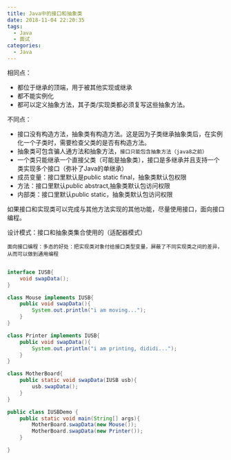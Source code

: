 ```yaml
---
title: Java中的接口和抽象类
date: 2018-11-04 22:20:35
tags:
  - Java
  - 面试
categories:
  - Java
---
```


相同点：
- 都位于继承的顶端，用于被其他实现或继承
- 都不能实例化
- 都可以定义抽象方法，其子类/实现类都必须复写这些抽象方法。

不同点：
- 接口没有构造方法，抽象类有构造方法。这是因为子类继承抽象类后，在实例化一个子类时，需要检查父类的是否有构造方法。
- 抽象类可包含骗人通方法和抽象方法，`接口只能包含抽象方法（java8之前）`
- 一个类只能继承一个直接父类（可能是抽象类），接口是多继承并且支持一个类实现多个接口（弥补了Java的单继承）
- 成员变量：接口里默认是public static final，抽象类默认包权限
- 方法：接口里默认public abstract,抽象类默认包访问权限
- 内部类：接口里默认public static，抽象类默认包访问权限

如果接口和实现类可以完成与其他方法实现的其他功能，尽量使用接口，面向接口编程。

设计模式：接口和抽象类集合使用的（适配器模式）

`面向接口编程：多态的好处：把实现类对象付给接口类型变量，屏蔽了不同实现类之间的差异，从而可以做到通用编程`

<!-- more -->
```java

interface IUSB{
    void swapData();
}

class Mouse implements IUSB{
    public void swapData(){
        System.out.println("i am moving...");
    }
}

class Printer implements IUSB{
    public void swapData(){
        System.out.println("i am printing, dididi...");
    }
}

class MotherBoard{
    public static void swapData(IUSB usb){
        usb.swapData();
    }
}

public class IUSBDemo {
    public static void main(String[] args){
        MotherBoard.swapData(new Mouse());
        MotherBoard.swapData(new Printer());
    }

}

```
